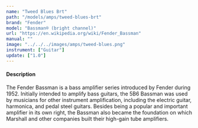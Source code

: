 ```yaml
---
name: "Tweed Blues Brt"
path: "/models/amps/tweed-blues-brt"
brand: "Fender"
model: "Bassman® (bright channel)"
url: "https://en.wikipedia.org/wiki/Fender_Bassman"
manual: ""
image: "../../../images/amps/tweed-blues.png"
instrument: ["Guitar"]
update: ["1.0"]
---
```

#### Description
The Fender Bassman is a bass amplifier series introduced by Fender during 1952. Initially intended to amplify bass guitars, the 5B6 Bassman was used by musicians for other instrument amplification, including the electric guitar, harmonica, and pedal steel guitars. Besides being a popular and important amplifier in its own right, the Bassman also became the foundation on which Marshall and other companies built their high-gain tube amplifiers.